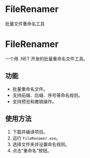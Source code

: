 # FileRenamer
批量文件重命名工具
# FileRenamer
一个用 .NET 开发的批量重命名文件工具。

## 功能
- 批量重命名文件。
- 支持前缀、后缀、序号等命名规则。
- 支持预览和撤销操作。

## 使用方法
1. 下载并编译项目。
2. 运行 `FileRenamer.exe`。
3. 选择文件夹并设置命名规则。
4. 点击“重命名”按钮。
